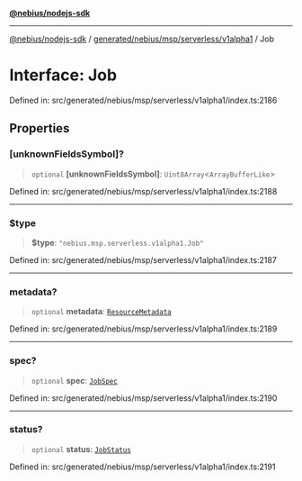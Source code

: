 [**@nebius/nodejs-sdk**](../../../../../../README.md)

***

[@nebius/nodejs-sdk](../../../../../../README.md) / [generated/nebius/msp/serverless/v1alpha1](../README.md) / Job

# Interface: Job

Defined in: src/generated/nebius/msp/serverless/v1alpha1/index.ts:2186

## Properties

### \[unknownFieldsSymbol\]?

> `optional` **\[unknownFieldsSymbol\]**: `Uint8Array`\<`ArrayBufferLike`\>

Defined in: src/generated/nebius/msp/serverless/v1alpha1/index.ts:2188

***

### $type

> **$type**: `"nebius.msp.serverless.v1alpha1.Job"`

Defined in: src/generated/nebius/msp/serverless/v1alpha1/index.ts:2187

***

### metadata?

> `optional` **metadata**: [`ResourceMetadata`](../../../../common/v1/interfaces/ResourceMetadata.md)

Defined in: src/generated/nebius/msp/serverless/v1alpha1/index.ts:2189

***

### spec?

> `optional` **spec**: [`JobSpec`](JobSpec.md)

Defined in: src/generated/nebius/msp/serverless/v1alpha1/index.ts:2190

***

### status?

> `optional` **status**: [`JobStatus`](JobStatus.md)

Defined in: src/generated/nebius/msp/serverless/v1alpha1/index.ts:2191
